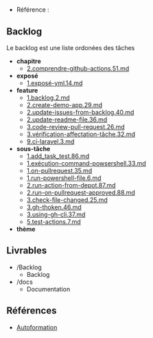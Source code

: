#  

- Référence :   

 

## Backlog 

Le backlog est une liste ordonées des tâches 

- **chapitre** 
  - [2.comprendre-github-actions.51.md](./Backlog/chapitre/2.comprendre-github-actions.51.md) 
- **exposé** 
  - [1.exposé-yml.14.md](./Backlog/exposé/1.exposé-yml.14.md) 
- **feature** 
  - [1.backlog.2.md](./Backlog/feature/1.backlog.2.md) 
  - [2.create-demo-app.29.md](./Backlog/feature/2.create-demo-app.29.md) 
  - [2.update-issues-from-backlog.40.md](./Backlog/feature/2.update-issues-from-backlog.40.md) 
  - [2.update-readme-file.36.md](./Backlog/feature/2.update-readme-file.36.md) 
  - [3.code-review-pull-request.26.md](./Backlog/feature/3.code-review-pull-request.26.md) 
  - [3.vérification-affectation-tâche.32.md](./Backlog/feature/3.vérification-affectation-tâche.32.md) 
  - [9.ci-laravel.3.md](./Backlog/feature/9.ci-laravel.3.md) 
- **sous-tâche** 
  - [1.add_task_test.86.md](./Backlog/sous-tâche/1.add_task_test.86.md) 
  - [1.exécution-command-powsershell.33.md](./Backlog/sous-tâche/1.exécution-command-powsershell.33.md) 
  - [1.on-pullrequest.35.md](./Backlog/sous-tâche/1.on-pullrequest.35.md) 
  - [1.run-powershell-file.6.md](./Backlog/sous-tâche/1.run-powershell-file.6.md) 
  - [2.run-action-from-depot.87.md](./Backlog/sous-tâche/2.run-action-from-depot.87.md) 
  - [2.run-on-pullrequest-approved.88.md](./Backlog/sous-tâche/2.run-on-pullrequest-approved.88.md) 
  - [3.check-file-changed.25.md](./Backlog/sous-tâche/3.check-file-changed.25.md) 
  - [3.gh-thoken.46.md](./Backlog/sous-tâche/3.gh-thoken.46.md) 
  - [3.using-gh-cli.37.md](./Backlog/sous-tâche/3.using-gh-cli.37.md) 
  - [5.test-actions.7.md](./Backlog/sous-tâche/5.test-actions.7.md) 
- **thème** 
## Livrables 

 

- /Backlog 
  - Backlog 
- /docs 
  - Documentation 
## Références 

 

- [Autoformation](#) 

